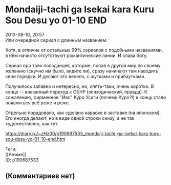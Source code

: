 Mondaiji-tachi ga Isekai kara Kuru Sou Desu yo 01-10 END
========================================================

  
2013-08-10, 20:57  
 Или очередной сериал с длинным названием.   
   
 Хотя, в отличие от остальных 99% сериалов с подобными названиями, в нём начисто отсутствуют романтические линии. И слава богу.   
   
 Сериал про трёх попаданцев, которые, попав в другой мир по своему желанию (скучно им было, видите ли), сразу начинают там наводить свои порядки. И делают это весело, с шутками и прибаутками.   
   
 Получилось забавно и интересно, но, опять-таки, очень коротко. В конце -- внезапный переход к ОБЧР (эпизодический, правда). К сожалению, фирменное "Йес" Куро Усаги (почему Куро?!) к концу стало появляться всё реже и реже.   
   
 Отдельно порадовало, как сделано караоке в заставке (на японском). Его иногда делают, но в виде одной строки снизу, а не так художественно, как тут.   
  
<https://diary.ru/~zHz00/p190687533_mondaiji-tachi-ga-isekai-kara-kuru-sou-desu-yo-01-10-end.htm>  
  
Теги:  
[[Аниме]]  
ID: p190687533  


(Комментариев нет)
------------------
